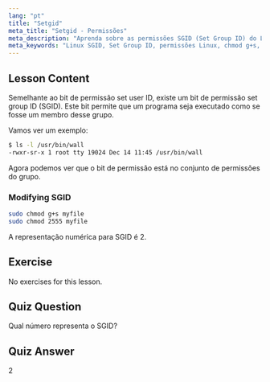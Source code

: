 ```yaml
---
lang: "pt"
title: "Setgid"
meta_title: "Setgid - Permissões"
meta_description: "Aprenda sobre as permissões SGID (Set Group ID) do Linux, como elas funcionam e como modificá-las. Entenda este conceito crucial de segurança do Linux."
meta_keywords: "Linux SGID, Set Group ID, permissões Linux, chmod g+s, segurança Linux, Linux para iniciantes, tutorial Linux"
---
```


## Lesson Content

Semelhante ao bit de permissão set user ID, existe um bit de permissão set group ID (SGID). Este bit permite que um programa seja executado como se fosse um membro desse grupo.

Vamos ver um exemplo:

```bash
$ ls -l /usr/bin/wall
-rwxr-sr-x 1 root tty 19024 Dec 14 11:45 /usr/bin/wall
```

Agora podemos ver que o bit de permissão está no conjunto de permissões do grupo.

### Modifying SGID

```bash
sudo chmod g+s myfile
sudo chmod 2555 myfile
```

A representação numérica para SGID é 2.

## Exercise

No exercises for this lesson.

## Quiz Question

Qual número representa o SGID?

## Quiz Answer

2
